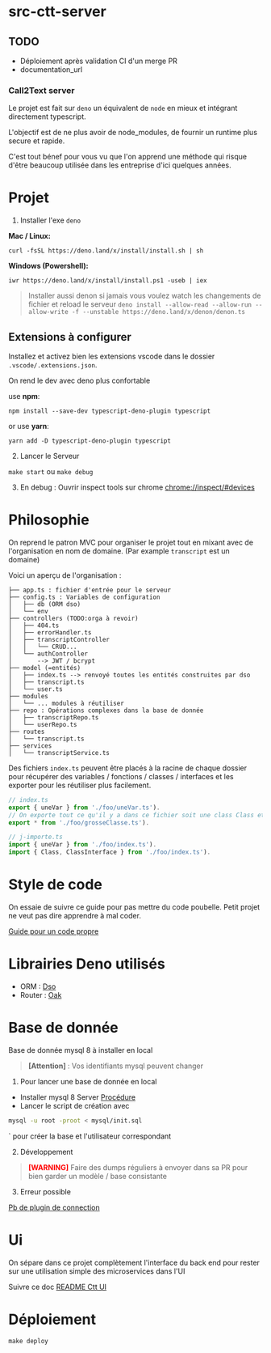 # src-ctt-server

## TODO

- Déploiement après validation CI d'un merge PR
- documentation_url

### Call2Text server

Le projet est fait sur `deno` un équivalent de `node` en mieux et intégrant directement typescript.

L'objectif est de ne plus avoir de node_modules, de fournir un runtime plus secure et rapide.

C'est tout bénef pour vous vu que l'on apprend une méthode qui risque d'être beaucoup utilisée dans les entreprise d'ici quelques années.

# Projet

1. Installer l'exe `deno`

**Mac / Linux:**

```
curl -fsSL https://deno.land/x/install/install.sh | sh
```

**Windows (Powershell):**

```
iwr https://deno.land/x/install/install.ps1 -useb | iex
```

> Installer aussi denon si jamais vous voulez watch les changements de fichier et reload le serveur
> `deno install --allow-read --allow-run --allow-write -f --unstable https://deno.land/x/denon/denon.ts`

## Extensions à configurer

Installez et activez bien les extensions vscode dans le dossier `.vscode/.extensions.json`.

On rend le dev avec deno plus confortable

use **npm**:

`npm install --save-dev typescript-deno-plugin typescript`

or use **yarn**:

`yarn add -D typescript-deno-plugin typescript`

2. Lancer le Serveur

`make start` ou `make debug`

3. En debug : Ouvrir inspect tools sur chrome
   [chrome://inspect/#devices](chrome://inspect/#devices)

# Philosophie

On reprend le patron MVC pour organiser le projet tout en mixant avec de l'organisation en nom de domaine. (Par example `transcript` est un domaine)

Voici un aperçu de l'organisation :

```
├── app.ts : fichier d'entrée pour le serveur
├── config.ts : Variables de configuration
│   ├── db (ORM dso)
│   └── env
├── controllers (TODO:orga à revoir)
│   ├── 404.ts
│   ├── errorHandler.ts
│   ├── transcriptController
│   │   └── CRUD...
│   └── authController
│       --> JWT / bcrypt
├── model (=entités)
│   ├── index.ts --> renvoyé toutes les entités construites par dso
│   ├── transcript.ts
│   └── user.ts
├── modules
│   └── ... modules à réutiliser
├── repo : Opérations complexes dans la base de donnée
│   ├── transcriptRepo.ts
│   └── userRepo.ts
├── routes
│   └── transcript.ts
├── services
│   └── transcriptService.ts
```

Des fichiers `index.ts` peuvent être placés à la racine de chaque dossier pour récupérer des variables / fonctions / classes / interfaces et les exporter pour les réutiliser plus facilement.

```js
// index.ts
export { uneVar } from './foo/uneVar.ts').
// On exporte tout ce qu'il y a dans ce fichier soit une class Class et une interface ClassInterface
export * from './foo/grosseClasse.ts').
```

```js
// j-importe.ts
import { uneVar } from './foo/index.ts').
import { Class, ClassInterface } from './foo/index.ts').
```

# Style de code

On essaie de suivre ce guide pour pas mettre du code poubelle. Petit projet ne veut pas dire apprendre à mal coder.

[Guide pour un code propre](https://github.com/goldbergyoni/nodebestpractices)

# Librairies Deno utilisés

- ORM : [Dso](https://github.com/manyuanrong/dso)
- Router : [Oak](https://deno.land/x/oak/)

# Base de donnée

Base de donnée mysql 8 à installer en local

> **[Attention]** : Vos identifiants mysql peuvent changer

1. Pour lancer une base de donnée en local

- Installer mysql 8 Server
  [Procédure](https://dev.mysql.com/doc/mysql/en/windows-installation.html)
- Lancer le script de création avec

```sh
mysql -u root -proot < mysql/init.sql
```

` pour créer la base et l'utilisateur correspondant

2. Développement

> <span style='color:red;'><b>[WARNING]</b></span> Faire des dumps réguliers à envoyer dans sa PR pour bien garder un modèle / base consistante

3. Erreur possible

[Pb de plugin de connection](https://stackoverflow.com/questions/51179516/sequel-pro-and-mysql-connection-failed)

# Ui

On sépare dans ce projet complètement l'interface du back end pour rester sur une utilisation simple des microservices dans l'UI

Suivre ce doc [README Ctt UI](ui/README.md)

# Déploiement

`make deploy`
